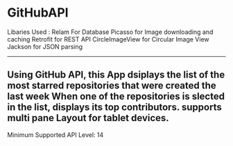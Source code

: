 # GitHubAPI

Libaries Used : 
Relam For Database
Picasso for Image downloading and caching
Retrofit for REST API 
CircleImageView for Circular Image View
Jackson for JSON parsing

----------------------------------------------------------------------------------------------------------------------------

Using GitHub API, this App dsiplays the list of the most starred repositories that were created the last week
When one of the repositories is slected in the list, displays its top contributors.
supports multi pane Layout for tablet devices.
-----------------------------------------------------------------------------------------------------------------------------

Minimum Supported API Level: 14
